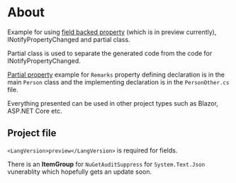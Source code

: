 # About

Example for using [field backed property](https://learn.microsoft.com/en-us/dotnet/csharp/language-reference/keywords/field) (which is in preview currently), INotifyPropertyChanged and partial class.

Partial class is used to separate the generated code from the code for INotifyPropertyChanged.

[Partial property](https://learn.microsoft.com/en-us/dotnet/csharp/language-reference/proposals/csharp-13.0/partial-properties) example for `Remarks` property defining declaration is in the main `Person` class and the implementing declaration is in the `PersonOther.cs` file.

Everything presented can be used in other project types such as Blazor, ASP.NET Core etc.

## Project file

`<LangVersion>preview</LangVersion>` is required for fields.

There is an **ItemGroup** for `NuGetAuditSuppress` for `System.Text.Json` vunerablity which hopefully gets an update soon.